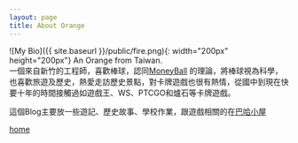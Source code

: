 ```yaml
---
layout: page
title: About Orange
---
```

![My Bio]({{ site.baseurl }}/public/fire.png){: width="200px" height="200px"}
An Orange from Taiwan.   
一個來自新竹的工程師，喜歡棒球，認同[MoneyBall](https://en.wikipedia.org/wiki/Moneyball_(film)) 的理論，將棒球視為科學，也喜歡旅遊及歷史，熱愛走訪歷史景點，對卡牌遊戲也很有熱情，從國中到現在快要十年的時間接觸過如遊戲王、WS、PTCGO和爐石等卡牌遊戲。  

這個Blog主要放一些遊記、歷史故事、學校作業，跟遊戲相關的在[巴哈小屋](https://home.gamer.com.tw/homeindex.php?owner=Orange4649)

[home](<{{ site.baseurl }}/>)
